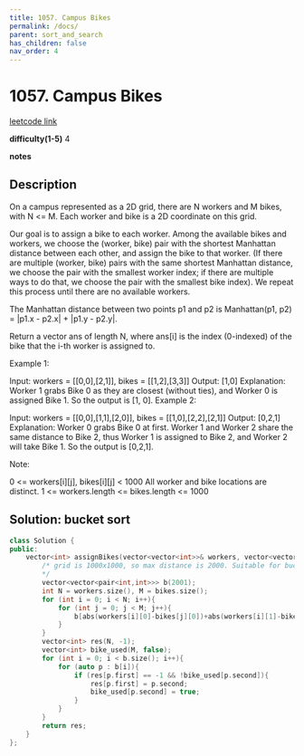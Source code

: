 ```yaml
---
title: 1057. Campus Bikes
permalink: /docs/
parent: sort_and_search
has_children: false
nav_order: 4
---
```

# 1057. Campus Bikes
[leetcode link](https://leetcode.com/problems/campus-bikes/)

**difficulty(1-5)** 
4

**notes**   


## Description
On a campus represented as a 2D grid, there are N workers and M bikes, with N <= M. Each worker and bike is a 2D coordinate on this grid.

Our goal is to assign a bike to each worker. Among the available bikes and workers, we choose the (worker, bike) pair with the shortest Manhattan distance between each other, and assign the bike to that worker. (If there are multiple (worker, bike) pairs with the same shortest Manhattan distance, we choose the pair with the smallest worker index; if there are multiple ways to do that, we choose the pair with the smallest bike index). We repeat this process until there are no available workers.

The Manhattan distance between two points p1 and p2 is Manhattan(p1, p2) = |p1.x - p2.x| + |p1.y - p2.y|.

Return a vector ans of length N, where ans[i] is the index (0-indexed) of the bike that the i-th worker is assigned to.

 

Example 1:



Input: workers = [[0,0],[2,1]], bikes = [[1,2],[3,3]]
Output: [1,0]
Explanation: 
Worker 1 grabs Bike 0 as they are closest (without ties), and Worker 0 is assigned Bike 1. So the output is [1, 0].
Example 2:



Input: workers = [[0,0],[1,1],[2,0]], bikes = [[1,0],[2,2],[2,1]]
Output: [0,2,1]
Explanation: 
Worker 0 grabs Bike 0 at first. Worker 1 and Worker 2 share the same distance to Bike 2, thus Worker 1 is assigned to Bike 2, and Worker 2 will take Bike 1. So the output is [0,2,1].
 

Note:

0 <= workers[i][j], bikes[i][j] < 1000
All worker and bike locations are distinct.
1 <= workers.length <= bikes.length <= 1000

## Solution: bucket sort
```c++
class Solution {
public:
    vector<int> assignBikes(vector<vector<int>>& workers, vector<vector<int>>& bikes) {
        /* grid is 1000x1000, so max distance is 2000. Suitable for bucket sort.
        */
        vector<vector<pair<int,int>>> b(2001);
        int N = workers.size(), M = bikes.size();
        for (int i = 0; i < N; i++){
            for (int j = 0; j < M; j++){
                b[abs(workers[i][0]-bikes[j][0])+abs(workers[i][1]-bikes[j][1])].push_back({i,j});
            }
        }
        vector<int> res(N, -1);
        vector<int> bike_used(M, false);
        for (int i = 0; i < b.size(); i++){
            for (auto p : b[i]){
                if (res[p.first] == -1 && !bike_used[p.second]){
                    res[p.first] = p.second;
                    bike_used[p.second] = true;
                }
            }
        }
        return res;
    }
};
```


<!-- 
Default label
{: .label }

Blue label
{: .label .label-blue }

Stable
{: .label .label-green }

New release
{: .label .label-purple }

Coming soon
{: .label .label-yellow }

Deprecated
{: .label .label-red } -->

